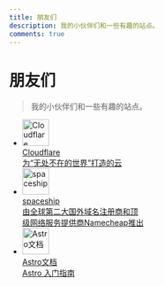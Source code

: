 ```yaml
---
title: 朋友们
description: 我的小伙伴们和一些有趣的站点。
comments: true
---
```

# 朋友们
> 我的小伙伴们和一些有趣的站点。


<ul class="grid grid-cols-3 gap-3 p-3">
  <!-- 朋友1 -->
  <li>
    <a href="https://www.cloudflare-cn.com/" 
       target="_blank" 
       rel="noopener"
       class="flex items-center gap-3 p-2 hover:bg-gray-100 rounded transition">
      <img src="https://xsxinghen.github.io/jkfx/images/cloudflare.png" 
           alt="Cloudflare" 
           width="48" 
           height="48" 
           class="w-10 h-10 rounded-full object-cover">
      <div class="text-left">
        <div class="font-medium text-sm truncate">Cloudflare</div>
        <div class="text-xs text-gray-500 truncate">为“无处不在的世界”打造的云</div>
      </div>
    </a>
  </li>
  
  
  <li>
    <a href="https://www.spaceship.com/" 
       target="_blank" 
       rel="noopener"
       class="flex items-center gap-3 p-2 hover:bg-gray-100 rounded transition">
      <img src="https://spaceship-cdn.com/static/spaceship/favicon/spaceship-favicon.ico" 
           alt="spaceship" 
           width="48" 
           height="48" 
           class="w-10 h-10 rounded-full object-cover">
      <div class="text-left">
        <div class="font-medium text-sm truncate">spaceship</div>
        <div class="text-xs text-gray-500 truncate">由全球第二大国外域名注册商和顶<br>级网络服务提供商Namecheap推出</div>
      </div>
    </a>
  </li>

  <li>
    <a href="https://docs.astro.build/en/getting-started/" 
       target="_blank" 
       rel="noopener"
       class="flex items-center gap-3 p-2 hover:bg-gray-100 rounded transition">
      <img src="https://s2.loli.net/2023/12/13/YbKirkO21CtdvMD.png" 
           alt="Astro文档" 
           width="48" 
           height="48" 
           class="w-10 h-10 rounded-full object-cover">
      <div class="text-left">
        <div class="font-medium text-sm truncate">Astro文档</div>
        <div class="text-xs text-gray-500 truncate">Astro 入门指南</div>
      </div>
    </a>
  </li>
</ul>